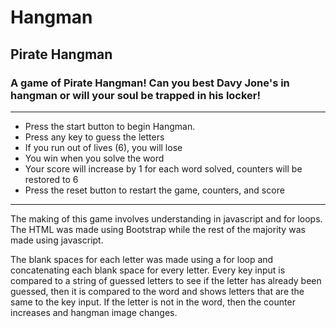 # Hangman
## Pirate Hangman
### A game of Pirate Hangman! Can you best Davy Jone's in hangman or will your soul be trapped in his locker!
___
* Press the start button to begin Hangman. 
* Press any key to guess the letters
* If you run out of lives (6), you will lose
* You win when you solve the word
* Your score will increase by 1 for each word solved, counters will be restored to 6
* Press the reset button to restart the game, counters, and score

___
The making of this game involves understanding in javascript and for loops. The HTML was made using Bootstrap while the rest of the majority was made using javascript. 

The blank spaces for each letter was made using a for loop and concatenating each blank space for every letter. Every key input is compared to a string of guessed letters to see if the letter has already been guessed, then it is compared to the word and shows letters that are the same to the key input. If the letter is not in the word, then the counter increases and hangman image changes. 
